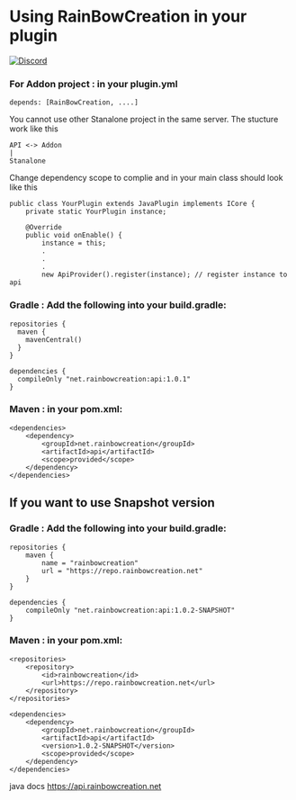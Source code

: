 # Using RainBowCreation in your plugin
[![Discord](https://img.shields.io/discord/370567347599179787.svg?color=738ad6&label=Join%20RainBowCreation%20Discord&logo=discord&logoColor=ffffff)](https://rainbowcreation.net/discord)

### For Addon project : in your plugin.yml
```
depends: [RainBowCreation, ....]
```

You cannot use other Stanalone project in the same server.
The stucture work like this
```
API <-> Addon
|
Stanalone
```
Change dependency scope to complie and in your main class should look like this
```
public class YourPlugin extends JavaPlugin implements ICore {
    private static YourPlugin instance;

    @Override
    public void onEnable() {
        instance = this;
        .
        .
        .
        new ApiProvider().register(instance); // register instance to api

```

### Gradle : Add the following into your build.gradle:

```
repositories {
  maven {
    mavenCentral()
  }
}

dependencies {
  compileOnly "net.rainbowcreation:api:1.0.1"
}
```

### Maven : in your pom.xml:

```
<dependencies>
    <dependency>
        <groupId>net.rainbowcreation</groupId>
        <artifactId>api</artifactId>
        <scope>provided</scope>
    </dependency>
</dependencies>
```

## If you want to use Snapshot version

### Gradle : Add the following into your build.gradle:

```
repositories {
    maven {
        name = "rainbowcreation"
        url = "https://repo.rainbowcreation.net"
    }
}

dependencies {
    compileOnly "net.rainbowcreation:api:1.0.2-SNAPSHOT"
}
```

### Maven : in your pom.xml:

```
<repositories>
    <repository>
        <id>rainbowcreation</id>
        <url>https://repo.rainbowcreation.net</url>
    </repository>
</repositories>

<dependencies>
    <dependency>
        <groupId>net.rainbowcreation</groupId>
        <artifactId>api</artifactId>
        <version>1.0.2-SNAPSHOT</version>
        <scope>provided</scope>
    </dependency>
</dependencies>
```

java docs https://api.rainbowcreation.net
